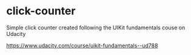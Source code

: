 # click-counter

Simple click counter created following the UIKit fundamentals couse on Udacity

https://www.udacity.com/course/uikit-fundamentals--ud788
